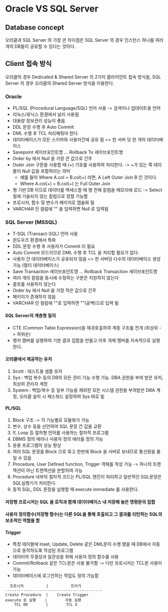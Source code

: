 # Oracle VS SQL Server
## Database concept
오라클과 SQL Server 의 가장 큰 차이점은 SQL Server 의 경우 인스턴스 하나를 여러 개의 DB들이 공유할 수 있다는 것이다.

## Client 접속 방식
오라클의 경우 Dedicated & Shared Server 의 2가지 클라이언트 접속 방식을,
SQL Server 의 경우 오라클의 Shared Server 방식을 이용한다.

### Oracle
- PL/SQL (Procedural Language/SQL) 언어 사용 -> 검색이나 업데이트용 언어
- 리눅스/유닉스 환경에서 널리 사용됨
- 대용량 정보관리 성능이 좋음
- DDL 문장 수행 후 Auto Commit
- DML 수행 후 TCL 처리해줘야 한다.
- 데이터베이스가 모든 스키마와 사용자간에 공유 됨 => 한 서버 당 한 개의 데이터베이스
- Savepoint 세이브포인트명 ... Rollback To 세이브포인트명
- Order by 에서 Null 을 가장 큰 값으로 간주
- Outer Join 구문을 사용할 때 (+) 기호를 사용하여 처리한다. -> +가 있는 쪽 테이블이 Null 값을 포함하라는 의미
  - 예를 들어 Where A.col = B.col(+) 라면, A Left Outer Join B 인 것이다.
  - Where A.col(+) = B.col(+) 는 Full Outer Join
- 행 기반 DB 이므로 데이터를 액세스할 때 행 전체 칼럼을 메모리에 로드 -> Select 절에 기술되지 않는 칼럼으로 정렬 가능함
- 프로시저, 함수 및 변수가 패키지로 캡슐화 됨
- VARCHAR 인 컬럼에 "" 을 입력하면 Null 로 입력됨


### SQL Server (MSSQL)
- T-SQL (Transact-SQL) 언어 사용
- 윈도우즈 환경에서 특화
- DDL 문장 수행 후 사용자가 Commit 이 필요
- Auto Commit 모드이므로 DML 수행 후 TCL 을 처리할 필요가 없다.
- 사용자 간 데이터베이스가 공유되지 않음 => 한 서버당 다수의 데이터베이스 생성 가능 (멀티 데이터베이스)
- Save Transaction 세이브포인트명 ... Rollback Transaction 세이브포인트명
- 여러 개의 칼럼을 동시에 수정하는 구문은 지원하지 않는다
- 괄호를 사용하지 않는다
- Order by 에서 Null 을 가장 작은 값으로 간주
- 패키지가 존재하지 않음
- VARCHAR 인 컬럼에 ""로 입력하면 ""(공백)으로 입력 됨

#### SQL Server의 계층형 질의
- CTE (Common Table Expression)을 재귀호출하여 계층 구조를 전개 (최상위 -> 하위순)
- 앵커 멤버를 실행하여 기본 결과 집합을 만들고 이후 개체 멤버를 지속적으로 실행한다.


#### 오라클에서 제공하는 유저
1. Scott : 테스트용 샘플 유저
2. Sys : 백업 복수 등의 DB의 모든 관리 기능 수행 가능. DBA 권한을 부여 받은 유저, 최상위 관리자 계정
3. System : 백업/복수 등 일부 기능을 제외한 모든 시스템 권한을 부여받은 DBA 계정, 오라클 설치 시 패스워드 설정하여 Sys 바로 밑


#### PL/SQL
1. Block 구조 -> 각 기능별로 모듈화가 가능
2. 변수, 상수 등을 선언하여 SQL 문장 간 값을 교환
3. If, Loop 등 절차형 언어를 사용하는 절차적 프로그램
4. DBMS 정의 에러나 사용자 정의 에러를 정의 가능
5. 응용 프로그램의 성능 향상
6. 여러 SQL 문장을 Block 으로 묶고 한번에 Block 을 서버로 보내므로 통신량을 줄일 수 있음
7. Procedure, User Defined function, Trigger 객체를 작성 가능 -> 하나의 트랜젝션이 아닌 트랜젝션을 분할하여 가능
8. Procedure 내부의 절차적 코드는 PL/SQL 엔진이 처리하고 일반적인 SQL문장은 SQL실행기가 처리한다.
9. 동적 SQL, DDL 문장을 실행할 때 execute immediate 를 사용한다.


#### 저장형 프로시저는 SQL 을 로직과 함께 데이터베이스 내 저장해 놓은 명령문의 집합
#### 사용자 정의함수(저장형 함수)는 다른 SQL을 통해 호출되고 그 결과를 리턴하는 SQL의 보조적인 역할을 함

#### Trigger
- 특정 테이블에 Inset, Update, Delete 같은 DML문이 수행 됐을 때 DB에서 자동으로 동작하도록 작성된 프로그램
- 데이터의 무결성과 일관성을 위해 사용자 정의 함수를 사용
- Commit/Rollback 같은 TCL문은 사용 불가함 -> 다만 프로시저는 TCL문 사용이 가능
- 데이터베이스에 로그인하는 작업도 정의 가능함

```
  프로시저          |          트리거
-------------------------------------------
Create Procedure  |    Create Trigger
execute 로 실행    |        자동 실행
    TCL OK        |        TCL X
```
